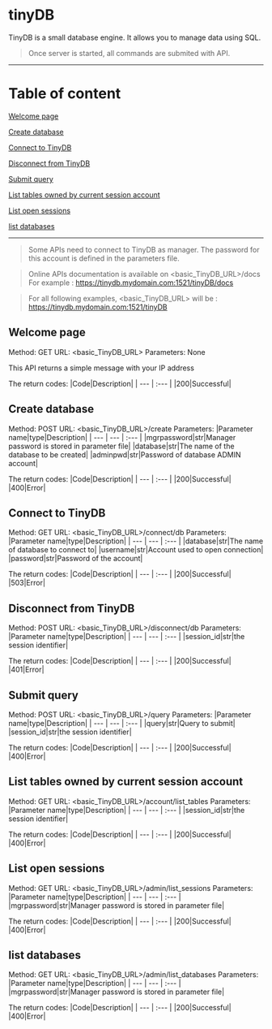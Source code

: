 # tinyDB

TinyDB is a small database engine. It allows you to manage data using SQL.
> Once server is started, all commands are submited with API.

---
# Table of content

[Welcome page](#welcome-page)

[Create database](#create-database)

[Connect to TinyDB](#connect-to-tinydb)

[Disconnect from TinyDB](#disconnect-from-tinydb)

[Submit query](#submit-query)

[List tables owned by current session account](#list-tables-owned-by-current-session-account)

[List open sessions](#list-open-sessions)

[list databases](#list-databases)

---

> Some APIs need to connect to TinyDB as manager. The password for this account is defined in the parameters file.

> Online APIs documentation is available on <basic_TinyDB_URL>/docs
> For example : https://tinydb.mydomain.com:1521/tinyDB/docs

> For all following examples, <basic_TinyDB_URL> will be :
> https://tinydb.mydomain.com:1521/tinyDB

## Welcome page

Method: GET
URL: <basic_TinyDB_URL>
Parameters: None

This API returns a simple message with your IP address

The return codes:
|Code|Description|
| --- | :--- |
|200|Successful|

## Create database

Method: POST
URL: <basic_TinyDB_URL>/create
Parameters: 
|Parameter name|type|Description|
| --- | --- | :--- |
|mgrpassword|str|Manager password is stored in parameter file|
|database|str|The name of the database to be created|
|adminpwd|str|Password of database ADMIN account|

The return codes:
|Code|Description|
| --- | :--- |
|200|Successful|
|400|Error|

## Connect to TinyDB

Method: GET
URL: <basic_TinyDB_URL>/connect/db
Parameters: 
|Parameter name|type|Description|
| --- | --- | :--- |
|database|str|The name of database to connect to|
|username|str|Account used to open connection|
|password|str|Password of the account|

The return codes:
|Code|Description|
| --- | :--- |
|200|Successful|
|503|Error|

## Disconnect from TinyDB

Method: POST
URL: <basic_TinyDB_URL>/disconnect/db
Parameters: 
|Parameter name|type|Description|
| --- | --- | :--- |
|session_id|str|the session identifier|

The return codes:
|Code|Description|
| --- | :--- |
|200|Successful|
|401|Error|

## Submit query

Method: POST
URL: <basic_TinyDB_URL>/query
Parameters: 
|Parameter name|type|Description|
| --- | --- | :--- |
|query|str|Query to submit|
|session_id|str|the session identifier|

The return codes:
|Code|Description|
| --- | :--- |
|200|Successful|
|400|Error|

## List tables owned by current session account

Method: GET
URL: <basic_TinyDB_URL>/account/list_tables
Parameters: 
|Parameter name|type|Description|
| --- | --- | :--- |
|session_id|str|the session identifier|

The return codes:
|Code|Description|
| --- | :--- |
|200|Successful|
|400|Error|

## List open sessions

Method: GET
URL: <basic_TinyDB_URL>/admin/list_sessions
Parameters: 
|Parameter name|type|Description|
| --- | --- | :--- |
|mgrpassword|str|Manager password is stored in parameter file|

The return codes:
|Code|Description|
| --- | :--- |
|200|Successful|
|400|Error|

## list databases

Method: GET
URL: <basic_TinyDB_URL>/admin/list_databases
Parameters: 
|Parameter name|type|Description|
| --- | --- | :--- |
|mgrpassword|str|Manager password is stored in parameter file|

The return codes:
|Code|Description|
| --- | :--- |
|200|Successful|
|400|Error|
